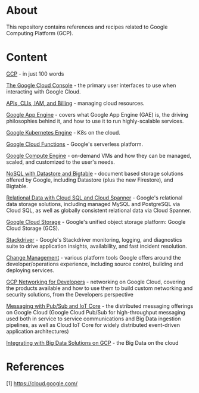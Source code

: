 # About

This repository contains references and recipes related to Google Computing Platform (GCP).

# Content

[GCP](./notes/01_gcp.md) - in just 100 words

[The Google Cloud Console](./notes/02_google_cloud_console.md) - the primary user interfaces to use when interacting with Google Cloud.

[APIs, CLIs, IAM, and Billing](./notes/03_gcp_apis.md) - managing cloud resources. 

[Google App Engine](./notes/04_google_app_engine.md) - covers what Google App Engine (GAE) is, the driving philosophies behind it, and how to use it to run highly-scalable services.

[Google Kubernetes Engine](./notes/05_google_kubernetes_engine.md) - K8s on the cloud.

[Google Cloud Functions](./notes/06_google_cloud_functions.md) - Google's serverless platform.

[Google Compute Engine](./notes/07_google_compute_engine.md)  - on-demand VMs and how they can be managed, scaled, and customized to the user's needs.

[NoSQL with Datastore and Bigtable](./notes/08_gcp_nosql.md)  - document based storage solutions offered by Google, including Datastore (plus the new Firestore), and Bigtable.

[Relational Data with Cloud SQL and Cloud Spanner](./notes/09_gcp_cloud_sql.md)  - Google's relational data storage solutions, including managed MySQL and PostgreSQL via Cloud SQL, as well as globally consistent relational data via Cloud Spanner.

[Google Cloud Storage](./notes/10_google_cloud_storage.md)  - Google's unified object storage platform: Google Cloud Storage (GCS).

[Stackdriver](./notes/11_stackdriver.md)  - Google's Stackdriver monitoring, logging, and diagnostics suite to drive application insights, availability, and fast incident resolution.

[Change Management](./notes/12_change_management.md)  - various platform tools Google offers around the developer/operations experience, including source control, building and deploying services.

[GCP Networking for Developers](./notes/13_gcp_networking.md)  - networking on Google Cloud, covering the products available and how to use them to build custom networking and security solutions, from the Developers perspective

[Messaging with Pub/Sub and IoT Core](./notes/14_gcp_messaging.md) - the distributed messaging offerings on Google Cloud (Google Cloud Pub/Sub for high-throughput messaging used both in service to service communications and Big Data ingestion pipelines, as well as Cloud IoT Core for widely distributed event-driven application architectures)

[Integrating with Big Data Solutions on GCP](./notes/15_gcp_big_data.md) - the Big Data on the cloud

# References

[1] https://cloud.google.com/